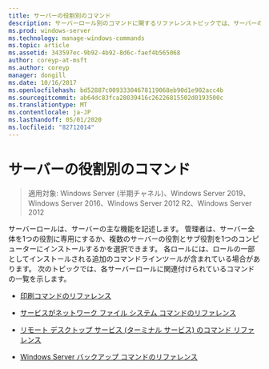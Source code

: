 ```yaml
---
title: サーバーの役割別のコマンド
description: サーバーロール別のコマンドに関するリファレンストピックでは、サーバーの主な機能について説明します。
ms.prod: windows-server
ms.technology: manage-windows-commands
ms.topic: article
ms.assetid: 343597ec-9b92-4b92-8d6c-faef4b565068
author: coreyp-at-msft
ms.author: coreyp
manager: dongill
ms.date: 10/16/2017
ms.openlocfilehash: bd52887c00933304678119068eb90d1e902acc4b
ms.sourcegitcommit: ab64dc83fca28039416c26226815502d0193500c
ms.translationtype: MT
ms.contentlocale: ja-JP
ms.lasthandoff: 05/01/2020
ms.locfileid: "82712014"
---
```

# <a name="commands-by-server-role"></a>サーバーの役割別のコマンド

> 適用対象: Windows Server (半期チャネル)、Windows Server 2019、Windows Server 2016、Windows Server 2012 R2、Windows Server 2012

サーバーロールは、サーバーの主な機能を記述します。 管理者は、サーバー全体を1つの役割に専用にするか、複数のサーバーの役割とサブ役割を1つのコンピューターにインストールするかを選択できます。 各ロールには、ロールの一部としてインストールされる追加のコマンドラインツールが含まれている場合があります。 次のトピックでは、各サーバーロールに関連付けられているコマンドの一覧を示します。

- [印刷コマンドのリファレンス](print-command-reference.md)

- [サービスがネットワーク ファイル システム コマンドのリファレンス](services-for-network-file-system-command-reference.md)

- [リモート デスクトップ サービス (ターミナル サービス) のコマンド リファレンス](remote-desktop-services-terminal-services-command-reference.md)

- [Windows Server バックアップ コマンドのリファレンス](windows-server-backup-command-reference.md)
